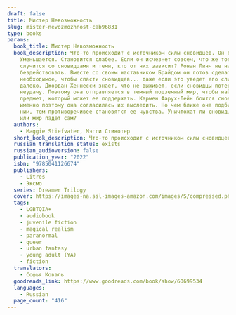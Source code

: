 ```yaml
---
draft: false
title: Мистер Невозможность
slug: mister-nevozmozhnost-cab96831
type: books
params:
  book_title: Мистер Невозможность
  book_description: Что-то происходит с источником силы сновидцев. Он блокируется.
    Уменьшается. Становится слабее. Если он исчезнет совсем, что же тогда
    случится со сновидцами и теми, кто от них зависит? Ронан Линч не намерен
    бездействовать. Вместе со своим наставником Брайдом он готов сделать все
    необходимое, чтобы спасти сновидцев... даже если это уведет его слишком
    далеко. Джордан Хеннесси знает, что не выживет, если сновидцы потерпят
    неудачу. Поэтому она отправляется в темный подземный мир, чтобы найти
    предмет, который может ее поддержать. Кармен Фарух-Лейн боится сновидцев —
    именно поэтому она согласилась их выследить. Но чем ближе она подбирается к
    ним, тем противоречивее становятся ее чувства. Уничтожат ли сновидцы мир...
    или мир падет сам?
  authors:
    - Maggie Stiefvater, Мэгги Стивотер
  short_book_description: Что-то происходит с источником силы сновидцев. Он блокируется.
  russian_translation_status: exists
  russian_audioversion: false
  publication_year: "2022"
  isbn: "9785041126674"
  publishers:
    - Litres
    - Эксмо
  series: Dreamer Trilogy
  cover: https://images-na.ssl-images-amazon.com/images/S/compressed.photo.goodreads.com/books/1648387805i/60699534.jpg
  tags:
    - LGBTQIA+
    - audiobook
    - juvenile fiction
    - magical realism
    - paranormal
    - queer
    - urban fantasy
    - young adult (YA)
    - fiction
  translators:
    - Софья Коваль
  goodreads_link: https://www.goodreads.com/book/show/60699534
  languages:
    - Russian
  page_count: "416"
---
```

